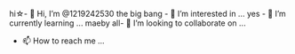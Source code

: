 hi☆- 👋 Hi, I’m @1219242530
the big bang - 👀 I’m interested in ...
yes - 🌱 I’m currently learning ...
maeby all- 💞️ I’m looking to collaborate on ...
- 📫 How to reach me ...

<!---
1219242530/1219242530 is a ✨ special ✨ repository because its `README.md` (this file) appears on your GitHub profile.
You can click the Preview link to take a look at your changes.
--->
